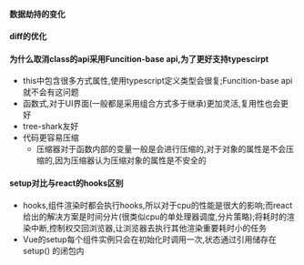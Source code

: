 #### 数据劫持的变化
#### diff的优化
#### 为什么取消class的api采用Funcition-base api,为了更好支持typescirpt
- this中包含很多方式属性,使用typescript定义类型会很复;Funcition-base api就不会有这问题
- 函数式,对于UI界面(一般都是采用组合方式多于继承)更加灵活,复用性也会更好
- tree-shark友好
- 代码更容易压缩
  - 压缩器对于函数内部的变量一般是会进行压缩的,对于对象的属性是不会压缩的,因为压缩器认为压缩对象的属性是不安全的
#### setup对比与react的hooks区别
- hooks,组件渲染时都会执行hooks,所以对于cpu的性能是很大的影响;而react给出的解决方案是时间分片(很类似cpu的单处理器调度,分片策略);将耗时的渲染中断,控制权交回浏览器,让浏览器去执行其他渲染重要耗时小的任务
- Vue的setup每个组件实例只会在初始化时调用一次,状态通过引用储存在 setup() 的闭包内